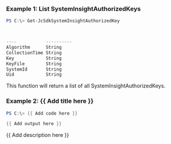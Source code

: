 ### Example 1: List SystemInsightAuthorizedKeys
```powershell
PS C:\> Get-JcSdkSystemInsightAuthorizedKey



----           ----------
Algorithm      String
CollectionTime String
Key            String
KeyFile        String
SystemId       String
Uid            String


```

This function will return a list of all SystemInsightAuthorizedKeys.

### Example 2: {{ Add title here }}
```powershell
PS C:\> {{ Add code here }}

{{ Add output here }}
```

{{ Add description here }}

